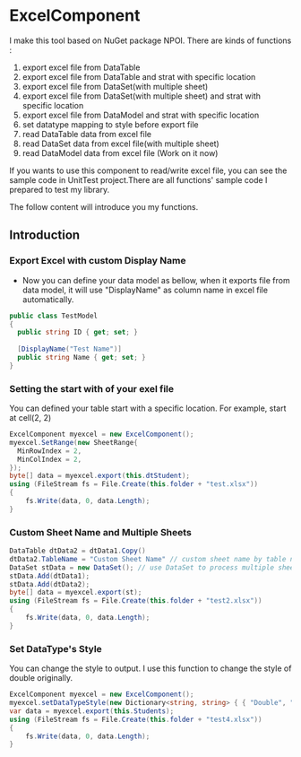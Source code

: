 # ExcelComponent

I make this tool based on NuGet package NPOI.
There are kinds of functions :

1. export excel file from DataTable
2. export excel file from DataTable and strat with specific location
3. export excel file from DataSet(with multiple sheet)
4. export excel file from DataSet(with multiple sheet) and strat with specific location
5. export excel file from DataModel and strat with specific location
6. set datatype mapping to style before export file
7. read DataTable data from excel file
8. read DataSet data from excel file(with multiple sheet)
9. read DataModel data from excel file (Work on it now)

If you wants to use this component to read/write excel file, you can see the sample code in UnitTest project.There are all functions' sample code I prepared to test my library.

The follow content will introduce you my functions.

## Introduction

### Export Excel with custom Display Name

* Now you can define your data model as bellow, when it exports file from data model, it will use "DisplayName" as column name in excel file automatically.

```csharp
public class TestModel
{
  public string ID { get; set; }
  
  [DisplayName("Test Name")]
  public string Name { get; set; }
}
```

### Setting the start with of your exel file

You can defined your table start with a specific location.
For example, start at cell(2, 2)

```csharp
ExcelComponent myexcel = new ExcelComponent();
myexcel.SetRange(new SheetRange{
  MinRowIndex = 2,
  MinColIndex = 2,
});
byte[] data = myexcel.export(this.dtStudent);
using (FileStream fs = File.Create(this.folder + "test.xlsx"))
{
    fs.Write(data, 0, data.Length);
}
```

### Custom Sheet Name and Multiple Sheets

```csharp
DataTable dtData2 = dtData1.Copy()
dtData2.TableName = "Custom Sheet Name" // custom sheet name by table name
DataSet stData = new DataSet(); // use DataSet to process multiple sheets
stData.Add(dtData1);
stData.Add(dtData2);
byte[] data = myexcel.export(st);
using (FileStream fs = File.Create(this.folder + "test2.xlsx"))
{
    fs.Write(data, 0, data.Length);
}
```

### Set DataType's Style

You can change the style to output.
I use this function to change the style of double originally.

```csharp
ExcelComponent myexcel = new ExcelComponent();
myexcel.setDataTypeStyle(new Dictionary<string, string> { { "Double", "#,##0.0000" } });
var data = myexcel.export(this.Students);
using (FileStream fs = File.Create(this.folder + "test4.xlsx"))
{
    fs.Write(data, 0, data.Length);
}
```